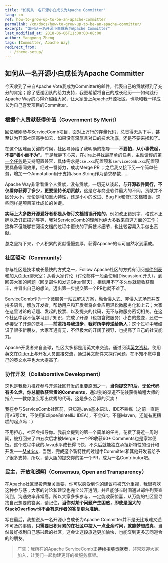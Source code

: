 ```yaml
---
title: "如何从一名开源小白成长为Apache Committer"
lang: cn
ref: how-to-grow-up-to-be-an-apache-committer
permalink: /cn/docs/how-to-grow-up-to-be-an-apache-committer/
excerpt: "如何从一名开源小白成长为Apache Committer"
last_modified_at: 2018-06-06T11:00:00+08:00
author: Yangyong Zheng
tags: [Committer, Apache Way]
redirect_from:
  - /theme-setup/
---
```


## 如何从一名开源小白成长为Apache Committer
今天收到了来自Apache Vote我成为Committer的邮件，代表自己的贡献得到了充分的肯定；除了感谢团队的给力支持，我更希望将自己的成长经历——如何践行Apache Way的心得介绍给大家，让大家爱上Apache开源社区，也能和我一样成长为自己喜爱项目的Committer。

### 根据个人贡献获得价值（Government By Merit）
回忆我刚参与ServiceComb项目，面对上万行的存量代码，总觉得无从下手，甚至认为开源社区高手如云，如果没有深厚且对口的技术功底，还是不要来掺和了。

在这个困难而关键的时候，社区导师给了我明确的指导——**不要怕，从小事做起，不要“善小而不为”**。于是我静下心来，在Jira上寻找最简单的任务，主动请缨的[第一个任务](https://github.com/apache/incubator-servicecomb-java-chassis/pull/91)是支持配置兼容，具体需求是`cse.xxx`配置项和`servicecomb.xxx`配置项要具备等同效果，经过一番努力，成功Merge PR ；之后我又接下另一个简单任务，增加一个Annotation用于支持Json String作为请求参数……

Apache Way非常看重个人贡献，没有贡献，一切无从谈起，**与开源软件同行，不仅看你获得了多少，更要坚持长期贡献**，这是它与商业软件最大的不同。贡献并不区分大小，无论是增加重大特性，还是小小的改进、Bug Fix和修订文档错误，这些同样是项目茁壮成长的关键。

**实际上大多数开源爱好者都是从修订文档错误开始的**，例如改正错别字、格式不正确以及订正描述等等，我对ServiceComb的理解也绝大多数来自[这方面的工作](https://github.com/apache/incubator-servicecomb-website/pulls?q=is%3Apr+is%3Aclosed+author%3Azhengyangyong)；这样不但能够在阅读文档的过程中更快的了解技术细节，也比较容易入手做出贡献。

总之坚持下来，个人积累的贡献慢慢变厚，获得Apache的认可自然水到渠成。

### 社区驱动（Community）
参与社区是技术成长最快的方式之一，Follow Apache社区的方式有订阅[邮件列表](http://servicecomb.incubator.apache.org/cn/developers/subscribe-mail-list/)和加入[Gitter](http://servicecomb.incubator.apache.org/cn/developers/use-gitter/)聊天室；从看大家讨论（讨论邮件一般会使用[Discussion]开头），到回答大家的问题（回复邮件和发送Gitter聊天），相信用不了多久你就能收获颇丰，并冒出自己的想法，迈出第一步提交第一个PR也就不难了。

[ServiceComb](http://servicecomb.incubator.apache.org/)作为一个微服务一站式解决方案，融合侵入式、非侵入式场景并支持多语言，解放开发者，帮助用户和开发者将企业应用轻松微服务化和上云；大家在这里讨论的话题、发起的投票、以及提交的代码，无不与微服务密切相关。在这个社区中我不但学习到了知识，完成了开源（也包含微服务）小白的蜕变，还进一步接受了开源的洗礼——**前辈指导我进步，我将所学传递给新人**；这个过程中我结识了很多新朋友，大家互通有无，不但极大的开阔了视野，也提高了自己的社交能力。

Apache开发者来自全球，社区大多都是用英文来交流。通过阅读[英文资料](http://servicecomb.incubator.apache.org/users/)，使用英文在[Gitter](http://servicecomb.incubator.apache.org/cn/developers/use-gitter/)上与开发人员直接交流，通过英文邮件来探讨问题，在不知不觉中自己的英文水平也大大提高了。

### 协作开发（Collaborative Development） 
这也是我极力推荐参与开源社区开发的重要原因之一，**当你提交PR后，无论代码有多么烂，你总能收获宝贵的Comments**，通过别的渠道不花钱获得编程大师的指点——教你怎么写出优秀的代码，这是多么合算的买卖！

我在参与ServiceComb社区前，只知道Java基本语法，IDE不熟练（之前一直是用VS写C#，不使用Eclipse和IntelliJ IDEA），不会Git，不懂Maven，还能有更糟糕的起点吗：）

不用担心，社区会指导你。我前文提到的第一个简单的任务，花费了将近一周时间，被打回来了四五次后才被Merge；一个PR收获60+ Comments也是家常便饭。这个过程中我的Java水平成长得飞快，不久后就能独立承担新特性的设计和开发——[Metrics](http://servicecomb.incubator.apache.org/cn/users/metrics-in-1.0.0-m1/)，当然，完成这个新特性的过程中Committer和其他开发者给予了很多支持，所以，请大胆的提交你的第一个PR，成为一名Contributor吧。

### 民主，开放和透明（Consensus, Open and Transparency）
在Apache社区里投票至关重要，你可以感受到你的建议将被充分重视，我很喜欢这种参与感；大家的讨论和建议也完全公开透明，并且能够长时间通过邮件列表查询到，沟通效率非常高。所以大家多多参与，一定能收获惊喜，从万能的社区里寻找自己想要的答案，请记住，**当你对某个问题产生困惑，即使是强大的StackOverflow也不会有原作者的答复更为准确**。

写在最后，我想说从一名开源小白成长为Apache Committer并不是无比艰难又遥不可及的事情，**只需要日积月累的在社区中投入一点业余时间，就能梦想成真**。当然最好找到自己感兴趣的社区，这会让这段旅途更加愉快，也能交到更多志同道合的的朋友。

>广告：我所在的Apache ServiceComb正[持续招募贡献者](http://servicecomb.incubator.apache.org/cn/developers/contributing)，非常欢迎大家加入，让我们一起构建更好的微服务框架。